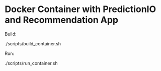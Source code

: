# Docker Container with PredictionIO and Recommendation App

Build:

./scripts/build_container.sh

Run:

./scripts/run_container.sh
